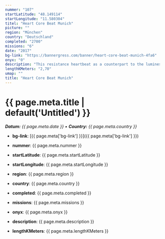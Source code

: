 ```yaml
---
nummer: "107"
startLatitude: "48.149114"
startLongitude: "11.580304"
titel: "Heart Core Beat Munich"
picture: ""
region: "München"
country: "Deutschland"
completed: "2700"
missions: "6"
date: "2017"
bg-link: "https://bannergress.com/banner/heart-core-beat-munich-4fa6"
onyx: "0"
description: "This resistance heartbeat as a counterpart to the luminescent heart leads  you through one of the most beautiful quarters of Munich."
lengthKMeters: "2,70"
umap: ""
title: "Heart Core Beat Munich"
---
```

# {{ page.meta.title | default('Untitled') }}

_**Datum:** {{ page.meta.date }} • **Country:** {{ page.meta.country }}_

- **bg-link**: [{{ page.meta['bg-link'] }}]({{ page.meta['bg-link'] }})

- **nummer**: {{ page.meta.nummer }}
- **startLatitude**: {{ page.meta.startLatitude }}
- **startLongitude**: {{ page.meta.startLongitude }}
- **region**: {{ page.meta.region }}
- **country**: {{ page.meta.country }}
- **completed**: {{ page.meta.completed }}
- **missions**: {{ page.meta.missions }}
- **onyx**: {{ page.meta.onyx }}
- **description**: {{ page.meta.description }}
- **lengthKMeters**: {{ page.meta.lengthKMeters }}
